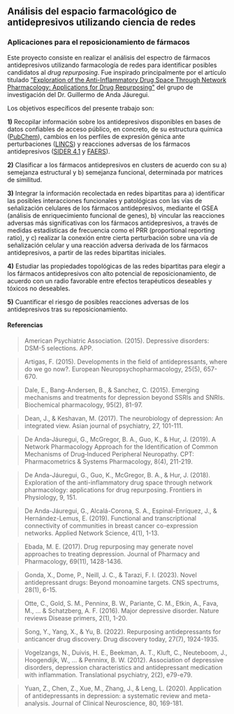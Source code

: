 ## **Análisis del espacio farmacológico de antidepresivos utilizando ciencia de redes**
### **Aplicaciones para el reposicionamiento de fármacos**

Este proyecto consiste en realizar el análisis del espectro de fármacos antidepresivos utilizando farmacología de redes para identificar posibles candidatos al *drug repurposing*. Fue inspirado principalmente por el artículo titulado ["Exploration of the Anti-Inflammatory Drug Space Through Network Pharmacology: Applications for Drug Repurposing"](https://www.ncbi.nlm.nih.gov/pmc/articles/PMC5838628/) del grupo de investigación del Dr. Guillermo de Anda Jáuregui.

Los objetivos específicos del presente trabajo son:

**1)** Recopilar información sobre los antidepresivos disponibles en bases de datos confiables de acceso público, en concreto, de su estructura química ([PubChem](https://pubchem.ncbi.nlm.nih.gov/)), cambios en los perfiles de expresión génica ante perturbaciones ([LINCS](https://lincsproject.org/)) y reacciones adversas de los fármacos antidepresivos ([SIDER 4.1](http://sideeffects.embl.de/drugs/) y [FAERS](https://open.fda.gov/data/faers/#:~:text=About%20FAERS,drug%20and%20therapeutic%20biologic%20products.)).

**2)** Clasificar a los fármacos antidepresivos en clusters de acuerdo con su a) semejanza estructural y b) semejanza funcional, determinada por matrices de similitud.

**3)** Integrar la información recolectada en redes bipartitas para a) identificar las posibles interacciones funcionales y patológicas con las vías de señalización celulares de los fármacos antidepresivos, mediante el GSEA (análisis de enriquecimiento funcional de genes), b) vincular las reacciones adversas más significativas con los fármacos antidepresivos, a través de medidas estadísticas de frecuencia como el PRR (proportional reporting ratio), y c) realizar la conexión entre cierta perturbación sobre una vía de señalización celular y una reacción adversa derivada de los fármacos antidepresivos, a partir de las redes bipartitas iniciales.

**4)** Estudiar las propiedades topológicas de las redes bipartitas para elegir a los fármacos antidepresivos con alto potencial de reposicionamiento, de acuerdo con un radio favorable entre efectos terapéuticos deseables y tóxicos no deseables.

**5)** Cuantificar el riesgo de posibles reacciones adversas de los antidepresivos tras su reposicionamiento.

#### **Referencias**

> American Psychiatric Association. (2015). Depressive disorders: DSM-5 selections. APP.

> Artigas, F. (2015). Developments in the field of antidepressants, where do we go now?. European Neuropsychopharmacology, 25(5), 657-670.

> Dale, E., Bang-Andersen, B., & Sanchez, C. (2015). Emerging mechanisms and treatments for depression beyond SSRIs and SNRIs. Biochemical pharmacology, 95(2), 81-97.

> Dean, J., & Keshavan, M. (2017). The neurobiology of depression: An integrated view. Asian journal of psychiatry, 27, 101-111.

> De Anda‐Jáuregui, G., McGregor, B. A., Guo, K., & Hur, J. (2019). A Network Pharmacology Approach for the Identification of Common Mechanisms of Drug‐Induced Peripheral Neuropathy. CPT: Pharmacometrics & Systems Pharmacology, 8(4), 211-219.

> De Anda-Jáuregui, G., Guo, K., McGregor, B. A., & Hur, J. (2018). Exploration of the anti-inflammatory drug space through network pharmacology: applications for drug repurposing. Frontiers in Physiology, 9, 151.

> De Anda-Jáuregui, G., Alcalá-Corona, S. A., Espinal-Enríquez, J., & Hernández-Lemus, E. (2019). Functional and transcriptional connectivity of communities in breast cancer co-expression networks. Applied Network Science, 4(1), 1-13.

> Ebada, M. E. (2017). Drug repurposing may generate novel approaches to treating depression. Journal of Pharmacy and Pharmacology, 69(11), 1428-1436.

> Gonda, X., Dome, P., Neill, J. C., & Tarazi, F. I. (2023). Novel antidepressant drugs: Beyond monoamine targets. CNS spectrums, 28(1), 6-15.

> Otte, C., Gold, S. M., Penninx, B. W., Pariante, C. M., Etkin, A., Fava, M., ... & Schatzberg, A. F. (2016). Major depressive disorder. Nature reviews Disease primers, 2(1), 1-20.

> Song, Y., Yang, X., & Yu, B. (2022). Repurposing antidepressants for anticancer drug discovery. Drug discovery today, 27(7), 1924-1935.

> Vogelzangs, N., Duivis, H. E., Beekman, A. T., Kluft, C., Neuteboom, J., Hoogendijk, W., ... & Penninx, B. W. (2012). Association of depressive disorders, depression characteristics and antidepressant medication with inflammation. Translational psychiatry, 2(2), e79-e79.

> Yuan, Z., Chen, Z., Xue, M., Zhang, J., & Leng, L. (2020). Application of antidepressants in depression: a systematic review and meta-analysis. Journal of Clinical Neuroscience, 80, 169-181.
